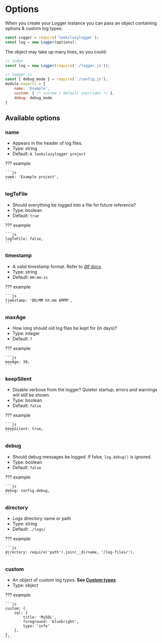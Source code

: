 # Options

When you create your Logger instance you can pass an object containing options & custom log types:

```js
const Logger = require('leekslazylogger');
const log = new Logger(options);
```

The object may take up many lines, so you could:

```js
// index
const log = new Logger(require('./logger.js'));
```

```js
// logger.js
const { debug_mode } = require('./config.js');
module.exports = {
	name: 'Example',
	custom: { /* custom / default overrides */ },
	debug: debug_mode
}
```

## Available options

### name

- Appears in the header of log files.
- Type: string
- Default: `A leekslazylogger project`

??? example

	```js
	name: 'Example project',
	```

### logToFile

- Should everything be logged into a file for future reference?
- Type: boolean
- Default: `true`

??? example

	```js
	logToFile: false,
	```

### timestamp

- A valid timestamp format. Refer to [dtf docs](https://github.com/eartharoid/dtf/#placeholders).
- Type: string
- Default: `HH:mm:ss`

??? example

	```js
	timestamp: 'DD/MM hh:mm AMPM',
	```

### maxAge

- How long should old log files be kept for (in days)?
- Type: integer
- Default: `7`

??? example

	```js
	maxAge: 30,
	```

### keepSilent

- Disable verbose from the logger? Quieter startup; errors and warnings will still be shown.
- Type: boolean
- Default: `false`

??? example

	```js
	keepSilent: true,
	```

### debug

- Should debug messages be logged. If false, `log.debug()` is ignored.
- Type: boolean
- Default: `false`

??? example

	```js
	debug: config.debug,
	```
### directory

- Logs directory name or path
- Type: string
- Default: `./logs/`

??? example

	```js
	directory: require('path').join(__dirname, '/log-files/'),
	```

### custom

- An object of custom log types. **See [Custom types](../custom-types)**.
- Type: object

??? example

	```js
	custom: {
		sql: {
			title: 'MySQL',
			foreground: 'bluebright',
			type: 'info'
		},
	},
	```
